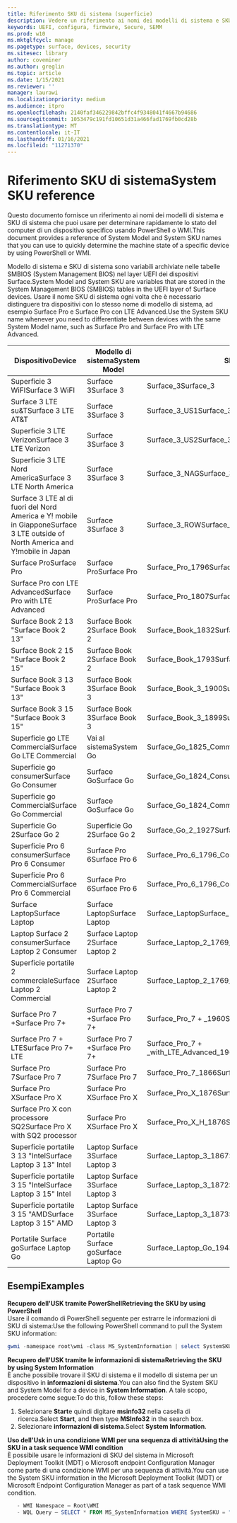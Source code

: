 ```yaml
---
title: Riferimento SKU di sistema (superficie)
description: Vedere un riferimento ai nomi dei modelli di sistema e SKU di sistema.
keywords: UEFI, configura, firmware, Secure, SEMM
ms.prod: w10
ms.mktglfcycl: manage
ms.pagetype: surface, devices, security
ms.sitesec: library
author: coveminer
ms.author: greglin
ms.topic: article
ms.date: 1/15/2021
ms.reviewer: ''
manager: laurawi
ms.localizationpriority: medium
ms.audience: itpro
ms.openlocfilehash: 2140faf346229842bffc4f9348041f4667b94686
ms.sourcegitcommit: 1053479c191fd10651d31a466fad1769fb0cd28b
ms.translationtype: MT
ms.contentlocale: it-IT
ms.lasthandoff: 01/16/2021
ms.locfileid: "11271370"
---
```

# <span data-ttu-id="18101-104">Riferimento SKU di sistema</span><span class="sxs-lookup"><span data-stu-id="18101-104">System SKU reference</span></span>

<span data-ttu-id="18101-105">Questo documento fornisce un riferimento ai nomi dei modelli di sistema e SKU di sistema che puoi usare per determinare rapidamente lo stato del computer di un dispositivo specifico usando PowerShell o WMI.</span><span class="sxs-lookup"><span data-stu-id="18101-105">This document provides a reference of System Model and System SKU names that you can use to quickly determine the machine state of a specific device by using PowerShell or WMI.</span></span>

<span data-ttu-id="18101-106">Modello di sistema e SKU di sistema sono variabili archiviate nelle tabelle SMBIOS (System Management BIOS) nel layer UEFI dei dispositivi Surface.</span><span class="sxs-lookup"><span data-stu-id="18101-106">System Model and System SKU are variables that are stored in the System Management BIOS (SMBIOS) tables in the UEFI layer of Surface devices.</span></span> <span data-ttu-id="18101-107">Usare il nome SKU di sistema ogni volta che è necessario distinguere tra dispositivi con lo stesso nome di modello di sistema, ad esempio Surface Pro e Surface Pro con LTE Advanced.</span><span class="sxs-lookup"><span data-stu-id="18101-107">Use the System SKU name whenever you need to differentiate between devices with the same System Model name, such as Surface Pro and Surface Pro with LTE Advanced.</span></span>

| <span data-ttu-id="18101-108">Dispositivo</span><span class="sxs-lookup"><span data-stu-id="18101-108">Device</span></span>   | <span data-ttu-id="18101-109">Modello di sistema</span><span class="sxs-lookup"><span data-stu-id="18101-109">System Model</span></span> | <span data-ttu-id="18101-110">SKU di sistema</span><span class="sxs-lookup"><span data-stu-id="18101-110">System SKU</span></span>       |
| ---------- | ----------- | -------------- |
| <span data-ttu-id="18101-111">Superficie 3 WiFI</span><span class="sxs-lookup"><span data-stu-id="18101-111">Surface 3 WiFI</span></span>                                               | <span data-ttu-id="18101-112">Surface 3</span><span class="sxs-lookup"><span data-stu-id="18101-112">Surface 3</span></span>        | <span data-ttu-id="18101-113">Surface_3</span><span class="sxs-lookup"><span data-stu-id="18101-113">Surface_3</span></span>                        |
| <span data-ttu-id="18101-114">Surface 3 LTE su&T</span><span class="sxs-lookup"><span data-stu-id="18101-114">Surface 3 LTE AT&T</span></span>                                           | <span data-ttu-id="18101-115">Surface 3</span><span class="sxs-lookup"><span data-stu-id="18101-115">Surface 3</span></span>        | <span data-ttu-id="18101-116">Surface_3_US1</span><span class="sxs-lookup"><span data-stu-id="18101-116">Surface_3_US1</span></span>                    |
| <span data-ttu-id="18101-117">Superficie 3 LTE Verizon</span><span class="sxs-lookup"><span data-stu-id="18101-117">Surface 3 LTE Verizon</span></span>                                        | <span data-ttu-id="18101-118">Surface 3</span><span class="sxs-lookup"><span data-stu-id="18101-118">Surface 3</span></span>        | <span data-ttu-id="18101-119">Surface_3_US2</span><span class="sxs-lookup"><span data-stu-id="18101-119">Surface_3_US2</span></span>                    |
| <span data-ttu-id="18101-120">Superficie 3 LTE Nord America</span><span class="sxs-lookup"><span data-stu-id="18101-120">Surface 3 LTE North America</span></span>                                  | <span data-ttu-id="18101-121">Surface 3</span><span class="sxs-lookup"><span data-stu-id="18101-121">Surface 3</span></span>        | <span data-ttu-id="18101-122">Surface_3_NAG</span><span class="sxs-lookup"><span data-stu-id="18101-122">Surface_3_NAG</span></span>                    |
| <span data-ttu-id="18101-123">Surface 3 LTE al di fuori del Nord America e Y! mobile in Giappone</span><span class="sxs-lookup"><span data-stu-id="18101-123">Surface 3 LTE outside of North America and Y!mobile in Japan</span></span> | <span data-ttu-id="18101-124">Surface 3</span><span class="sxs-lookup"><span data-stu-id="18101-124">Surface 3</span></span>        | <span data-ttu-id="18101-125">Surface_3_ROW</span><span class="sxs-lookup"><span data-stu-id="18101-125">Surface_3_ROW</span></span>                    |
| <span data-ttu-id="18101-126">Surface Pro</span><span class="sxs-lookup"><span data-stu-id="18101-126">Surface Pro</span></span>                                                  | <span data-ttu-id="18101-127">Surface Pro</span><span class="sxs-lookup"><span data-stu-id="18101-127">Surface Pro</span></span>      | <span data-ttu-id="18101-128">Surface_Pro_1796</span><span class="sxs-lookup"><span data-stu-id="18101-128">Surface_Pro_1796</span></span>                 |
| <span data-ttu-id="18101-129">Surface Pro con LTE Advanced</span><span class="sxs-lookup"><span data-stu-id="18101-129">Surface Pro with LTE Advanced</span></span>                                | <span data-ttu-id="18101-130">Surface Pro</span><span class="sxs-lookup"><span data-stu-id="18101-130">Surface Pro</span></span>      | <span data-ttu-id="18101-131">Surface_Pro_1807</span><span class="sxs-lookup"><span data-stu-id="18101-131">Surface_Pro_1807</span></span>                 |
| <span data-ttu-id="18101-132">Surface Book 2 13 "</span><span class="sxs-lookup"><span data-stu-id="18101-132">Surface Book 2 13"</span></span>                                        | <span data-ttu-id="18101-133">Surface Book 2</span><span class="sxs-lookup"><span data-stu-id="18101-133">Surface Book 2</span></span>   | <span data-ttu-id="18101-134">Surface_Book_1832</span><span class="sxs-lookup"><span data-stu-id="18101-134">Surface_Book_1832</span></span>                |
| <span data-ttu-id="18101-135">Surface Book 2 15 "</span><span class="sxs-lookup"><span data-stu-id="18101-135">Surface Book 2 15"</span></span>                                        | <span data-ttu-id="18101-136">Surface Book 2</span><span class="sxs-lookup"><span data-stu-id="18101-136">Surface Book 2</span></span>   | <span data-ttu-id="18101-137">Surface_Book_1793</span><span class="sxs-lookup"><span data-stu-id="18101-137">Surface_Book_1793</span></span>                |
| <span data-ttu-id="18101-138">Surface Book 3 13 "</span><span class="sxs-lookup"><span data-stu-id="18101-138">Surface Book 3 13"</span></span>                                        | <span data-ttu-id="18101-139">Surface Book 3</span><span class="sxs-lookup"><span data-stu-id="18101-139">Surface Book 3</span></span>   | <span data-ttu-id="18101-140">Surface_Book_3_1900</span><span class="sxs-lookup"><span data-stu-id="18101-140">Surface_Book_3_1900</span></span>                |
| <span data-ttu-id="18101-141">Surface Book 3 15 "</span><span class="sxs-lookup"><span data-stu-id="18101-141">Surface Book 3 15"</span></span>                                        | <span data-ttu-id="18101-142">Surface Book 3</span><span class="sxs-lookup"><span data-stu-id="18101-142">Surface Book 3</span></span>   | <span data-ttu-id="18101-143">Surface_Book_3_1899</span><span class="sxs-lookup"><span data-stu-id="18101-143">Surface_Book_3_1899</span></span>
| <span data-ttu-id="18101-144">Superficie go LTE Commercial</span><span class="sxs-lookup"><span data-stu-id="18101-144">Surface Go LTE Commercial</span></span> | <span data-ttu-id="18101-145">Vai al sistema</span><span class="sxs-lookup"><span data-stu-id="18101-145">System Go</span></span> | <span data-ttu-id="18101-146">Surface_Go_1825_Commercial</span><span class="sxs-lookup"><span data-stu-id="18101-146">Surface_Go_1825_Commercial</span></span> |
| <span data-ttu-id="18101-147">Superficie go consumer</span><span class="sxs-lookup"><span data-stu-id="18101-147">Surface Go Consumer</span></span>                                          | <span data-ttu-id="18101-148">Surface Go</span><span class="sxs-lookup"><span data-stu-id="18101-148">Surface Go</span></span>       | <span data-ttu-id="18101-149">Surface_Go_1824_Consumer</span><span class="sxs-lookup"><span data-stu-id="18101-149">Surface_Go_1824_Consumer</span></span>         |
| <span data-ttu-id="18101-150">Superficie go Commercial</span><span class="sxs-lookup"><span data-stu-id="18101-150">Surface Go Commercial</span></span>                                        | <span data-ttu-id="18101-151">Surface Go</span><span class="sxs-lookup"><span data-stu-id="18101-151">Surface Go</span></span>       | <span data-ttu-id="18101-152">Surface_Go_1824_Commercial</span><span class="sxs-lookup"><span data-stu-id="18101-152">Surface_Go_1824_Commercial</span></span>       |
| <span data-ttu-id="18101-153">Superficie Go 2</span><span class="sxs-lookup"><span data-stu-id="18101-153">Surface Go 2</span></span>                                                 | <span data-ttu-id="18101-154">Superficie Go 2</span><span class="sxs-lookup"><span data-stu-id="18101-154">Surface Go 2</span></span>     | <span data-ttu-id="18101-155">Surface_Go_2_1927</span><span class="sxs-lookup"><span data-stu-id="18101-155">Surface_Go_2_1927</span></span>                |
| <span data-ttu-id="18101-156">Superficie Pro 6 consumer</span><span class="sxs-lookup"><span data-stu-id="18101-156">Surface Pro 6 Consumer</span></span>                                       | <span data-ttu-id="18101-157">Surface Pro 6</span><span class="sxs-lookup"><span data-stu-id="18101-157">Surface Pro 6</span></span>    | <span data-ttu-id="18101-158">Surface_Pro_6_1796_Consumer</span><span class="sxs-lookup"><span data-stu-id="18101-158">Surface_Pro_6_1796_Consumer</span></span>      |
| <span data-ttu-id="18101-159">Superficie Pro 6 Commercial</span><span class="sxs-lookup"><span data-stu-id="18101-159">Surface Pro 6 Commercial</span></span>                                     | <span data-ttu-id="18101-160">Surface Pro 6</span><span class="sxs-lookup"><span data-stu-id="18101-160">Surface Pro 6</span></span>    | <span data-ttu-id="18101-161">Surface_Pro_6_1796_Commercial</span><span class="sxs-lookup"><span data-stu-id="18101-161">Surface_Pro_6_1796_Commercial</span></span>    |
| <span data-ttu-id="18101-162">Surface Laptop</span><span class="sxs-lookup"><span data-stu-id="18101-162">Surface Laptop</span></span>                                               | <span data-ttu-id="18101-163">Surface Laptop</span><span class="sxs-lookup"><span data-stu-id="18101-163">Surface Laptop</span></span>   | <span data-ttu-id="18101-164">Surface_Laptop</span><span class="sxs-lookup"><span data-stu-id="18101-164">Surface_Laptop</span></span>                   |
| <span data-ttu-id="18101-165">Laptop Surface 2 consumer</span><span class="sxs-lookup"><span data-stu-id="18101-165">Surface Laptop 2 Consumer</span></span>                                    | <span data-ttu-id="18101-166">Surface Laptop 2</span><span class="sxs-lookup"><span data-stu-id="18101-166">Surface Laptop 2</span></span> | <span data-ttu-id="18101-167">Surface_Laptop_2_1769_Consumer</span><span class="sxs-lookup"><span data-stu-id="18101-167">Surface_Laptop_2_1769_Consumer</span></span>   |
| <span data-ttu-id="18101-168">Superficie portatile 2 commerciale</span><span class="sxs-lookup"><span data-stu-id="18101-168">Surface Laptop 2 Commercial</span></span>                                  | <span data-ttu-id="18101-169">Surface Laptop 2</span><span class="sxs-lookup"><span data-stu-id="18101-169">Surface Laptop 2</span></span> | <span data-ttu-id="18101-170">Surface_Laptop_2_1769_Commercial</span><span class="sxs-lookup"><span data-stu-id="18101-170">Surface_Laptop_2_1769_Commercial</span></span> |
| <span data-ttu-id="18101-171">Surface Pro 7 +</span><span class="sxs-lookup"><span data-stu-id="18101-171">Surface Pro 7+</span></span>                                               | <span data-ttu-id="18101-172">Surface Pro 7 +</span><span class="sxs-lookup"><span data-stu-id="18101-172">Surface Pro 7+</span></span> | <span data-ttu-id="18101-173">Surface_Pro_7 + _1960</span><span class="sxs-lookup"><span data-stu-id="18101-173">Surface_Pro_7+_1960</span></span>|
| <span data-ttu-id="18101-174">Surface Pro 7 + LTE</span><span class="sxs-lookup"><span data-stu-id="18101-174">Surface Pro 7+ LTE</span></span>                                           | <span data-ttu-id="18101-175">Surface Pro 7 +</span><span class="sxs-lookup"><span data-stu-id="18101-175">Surface Pro 7+</span></span> | <span data-ttu-id="18101-176">Surface_Pro_7 + _with_LTE_Advanced_1961</span><span class="sxs-lookup"><span data-stu-id="18101-176">Surface_Pro_7+_with_LTE_Advanced_1961</span></span>|
| <span data-ttu-id="18101-177">Surface Pro 7</span><span class="sxs-lookup"><span data-stu-id="18101-177">Surface Pro 7</span></span>                 | <span data-ttu-id="18101-178">Surface Pro 7</span><span class="sxs-lookup"><span data-stu-id="18101-178">Surface Pro 7</span></span>    | <span data-ttu-id="18101-179">Surface_Pro_7_1866</span><span class="sxs-lookup"><span data-stu-id="18101-179">Surface_Pro_7_1866</span></span>         |
| <span data-ttu-id="18101-180">Surface Pro X</span><span class="sxs-lookup"><span data-stu-id="18101-180">Surface Pro X</span></span>                 | <span data-ttu-id="18101-181">Surface Pro X</span><span class="sxs-lookup"><span data-stu-id="18101-181">Surface Pro X</span></span>    | <span data-ttu-id="18101-182">Surface_Pro_X_1876</span><span class="sxs-lookup"><span data-stu-id="18101-182">Surface_Pro_X_1876</span></span>         |
| <span data-ttu-id="18101-183">Surface Pro X con processore SQ2</span><span class="sxs-lookup"><span data-stu-id="18101-183">Surface Pro X with SQ2 processor</span></span>                | <span data-ttu-id="18101-184">Surface Pro X</span><span class="sxs-lookup"><span data-stu-id="18101-184">Surface Pro X</span></span>    | <span data-ttu-id="18101-185">Surface_Pro_X_H_1876</span><span class="sxs-lookup"><span data-stu-id="18101-185">Surface_Pro_X_H_1876</span></span>        |
| <span data-ttu-id="18101-186">Superficie portatile 3 13 "Intel</span><span class="sxs-lookup"><span data-stu-id="18101-186">Surface Laptop 3 13" Intel</span></span> | <span data-ttu-id="18101-187">Laptop Surface 3</span><span class="sxs-lookup"><span data-stu-id="18101-187">Surface Laptop 3</span></span> | <span data-ttu-id="18101-188">Surface_Laptop_3_1867:1868</span><span class="sxs-lookup"><span data-stu-id="18101-188">Surface_Laptop_3_1867:1868</span></span> |
| <span data-ttu-id="18101-189">Superficie portatile 3 15 "Intel</span><span class="sxs-lookup"><span data-stu-id="18101-189">Surface Laptop 3 15" Intel</span></span> | <span data-ttu-id="18101-190">Laptop Surface 3</span><span class="sxs-lookup"><span data-stu-id="18101-190">Surface Laptop 3</span></span> | <span data-ttu-id="18101-191">Surface_Laptop_3_1872</span><span class="sxs-lookup"><span data-stu-id="18101-191">Surface_Laptop_3_1872</span></span>      |
| <span data-ttu-id="18101-192">Superficie portatile 3 15 "AMD</span><span class="sxs-lookup"><span data-stu-id="18101-192">Surface Laptop 3 15" AMD</span></span>   | <span data-ttu-id="18101-193">Laptop Surface 3</span><span class="sxs-lookup"><span data-stu-id="18101-193">Surface Laptop 3</span></span> | <span data-ttu-id="18101-194">Surface_Laptop_3_1873</span><span class="sxs-lookup"><span data-stu-id="18101-194">Surface_Laptop_3_1873</span></span>      | 
| <span data-ttu-id="18101-195">Portatile Surface go</span><span class="sxs-lookup"><span data-stu-id="18101-195">Surface Laptop Go</span></span>  | <span data-ttu-id="18101-196">Portatile Surface go</span><span class="sxs-lookup"><span data-stu-id="18101-196">Surface Laptop Go</span></span> | <span data-ttu-id="18101-197">Surface_Laptop_Go_1943</span><span class="sxs-lookup"><span data-stu-id="18101-197">Surface_Laptop_Go_1943</span></span>      | 

## <span data-ttu-id="18101-198">Esempi</span><span class="sxs-lookup"><span data-stu-id="18101-198">Examples</span></span> 

**<span data-ttu-id="18101-199">Recupero dell'USK tramite PowerShell</span><span class="sxs-lookup"><span data-stu-id="18101-199">Retrieving the SKU by using PowerShell</span></span>**  
<span data-ttu-id="18101-200">Usare il comando di PowerShell seguente per estrarre le informazioni di SKU di sistema:</span><span class="sxs-lookup"><span data-stu-id="18101-200">Use the following PowerShell command to pull the System SKU information:</span></span>

 ``` powershell  
gwmi -namespace root\wmi -class MS_SystemInformation | select SystemSKU 
```

**<span data-ttu-id="18101-201">Recupero dell'USK tramite le informazioni di sistema</span><span class="sxs-lookup"><span data-stu-id="18101-201">Retrieving the SKU by using System Information</span></span>**  
<span data-ttu-id="18101-202">È anche possibile trovare il SKU di sistema e il modello di sistema per un dispositivo in **informazioni di sistema**.</span><span class="sxs-lookup"><span data-stu-id="18101-202">You can also find the System SKU and System Model for a device in **System Information**.</span></span> <span data-ttu-id="18101-203">A tale scopo, procedere come segue:</span><span class="sxs-lookup"><span data-stu-id="18101-203">To do this, follow these steps:</span></span>

1. <span data-ttu-id="18101-204">Selezionare **Start**e quindi digitare **msinfo32** nella casella di ricerca.</span><span class="sxs-lookup"><span data-stu-id="18101-204">Select **Start**, and then type **MSInfo32** in the search box.</span></span>  
1. <span data-ttu-id="18101-205">Selezionare **informazioni di sistema**.</span><span class="sxs-lookup"><span data-stu-id="18101-205">Select **System Information**.</span></span>

**<span data-ttu-id="18101-206">Uso dell'Usk in una condizione WMI per una sequenza di attività</span><span class="sxs-lookup"><span data-stu-id="18101-206">Using the SKU in a task sequence WMI condition</span></span>**  
<span data-ttu-id="18101-207">È possibile usare le informazioni di SKU del sistema in Microsoft Deployment Toolkit (MDT) o Microsoft endpoint Configuration Manager come parte di una condizione WMI per una sequenza di attività.</span><span class="sxs-lookup"><span data-stu-id="18101-207">You can use the System SKU information in the Microsoft Deployment Toolkit (MDT) or Microsoft Endpoint Configuration Manager as part of a task sequence WMI condition.</span></span>

 ``` powershell  
    - WMI Namespace – Root\WMI
    - WQL Query – SELECT * FROM MS_SystemInformation WHERE SystemSKU = "Surface_Pro_1796"
 ``` 
